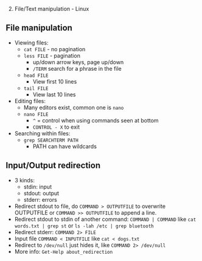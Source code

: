 2. File/Text manipulation - Linux

## File manipulation
- Viewing files:
	- `cat FILE` - no pagination
	- `less FILE` - pagination
		- up/down arrow keys, page up/down
		- `/TERM` search for a phrase in the file
	- `head FILE`
		- View first 10 lines
	- `tail FILE`
		- View last 10 lines
- Editing files:
	- Many editors exist, common one is `nano`
	- `nano FILE`
		- `^` = control when using commands seen at bottom
		- `CONTROL - X` to exit
- Searching within files:
	- `grep SEARCHTERM PATH`
		- PATH can have wildcards
## Input/Output redirection
- 3 kinds:
	- stdin: input
	- stdout: output
	- stderr: errors
- Redirect stdout to file, do `COMMAND > OUTPUTFILE` to overwrite OUTPUTFILE or `COMMAND >> OUTPUTFILE` to append a line.
- Redirect stdout to stdin of another command: `COMMAND | COMMAND` like `cat words.txt | grep st` or `ls -lah /etc | grep bluetooth`
- Redirect stderr: `COMMAND 2> FILE`
- Input file `COMMAND < INPUTFILE` like `cat < dogs.txt`
- Redirect to `/dev/null` just hides it, like `COMMAND 2> /dev/null`
- More info: `Get-Help about_redirection`